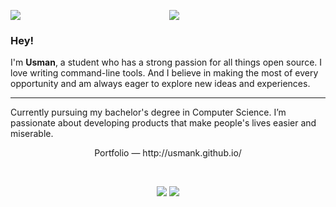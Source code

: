 <p align="center"> <img src="https://readme-typing-svg.herokuapp.com?font=Orbitron&size=40&color=%2379A500&height=67&duration=3000&center=true&lines=%F0%9F%85%B6%F0%9F%86%81%F0%9F%85%B4%F0%9F%85%B4%F0%9F%86%83%F0%9F%85%B8%F0%9F%85%BD%F0%9F%85%B6%F0%9F%86%82">

<img align="left" src="https://orhun.dev/img/crow.png">

### Hey!

I'm **Usman**, a student who has a strong passion for all things open source. I love writing command-line tools. And I believe in making the most of every opportunity and am always eager to explore new ideas and experiences. 
<hr>
Currently pursuing my bachelor's degree in Computer Science. I’m passionate about developing products that make people's lives easier and miserable.
<p align="center">
Portfolio — http://usmank.github.io/
</p> 
<br>
<p align="center">
<a target="_blank" href="https://www.linkedin.com/in/muhammad-usman-802a3326a/"><img src="https://img.shields.io/badge/-LinkedIn-0077B5?style=for-the-badge&logo=Linkedin&logoColor=white"></img></a>
<a target="_blank" href="mailto:robinhoodfrost360@gmail.com"><img src="https://img.shields.io/badge/-Gmail-D14836?style=for-the-badge&logo=Gmail&logoColor=white"></img></a>
</p> 



